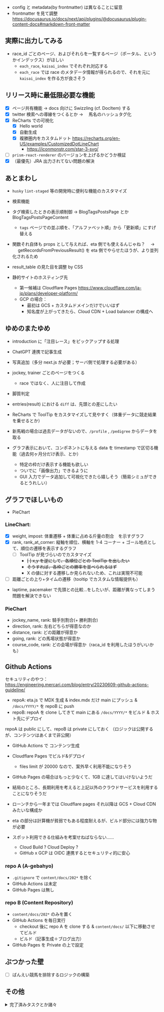 -   config と metadata(by frontmatter) は異なることに留意
-   frontmatter を見て調整
    https://docusaurus.io/docs/next/api/plugins/@docusaurus/plugin-content-docs#markdown-front-matter

## 実際に出力してみる

-   race_id ごとのページ、およびそれらを一覧するページ（ポータル、というかインデックス）がほしい
    -   `each_race`, `kaisai_index` でそれぞれ対応する
    -   `each_race` では race のメタデータ情報が得られるので、それを元に `kaisai_index` を作る方が良さそう

## リリース時に最低限必要な機能

-   [x] ページ共有機能 → docs 向けに Swizzling (cf. DocItem) する
-   [x] twitter 検索への導線をつくるとか → 　馬名のハッシュタグ化
-   [x] ReCharts での可視化
    -   [x] Hello world
    -   [x] 自動生成
    -   [x] 複勝圏内をカスタムドット https://recharts.org/en-US/examples/CustomizedDotLineChart
        -   https://iconmonstr.com/star-3-svg/
-   [ ] `prism-react-renderer` のバージョンを上げるかどうか検証
-   [x] （最優先）JRA 出力されてない問題の解決

## あとまわし

-   `husky` `lint-staged` 等の開発時に便利な機能のカスタマイズ
-   検索機能
-   タグ検索したときの表示順制御 → BlogTagsPostsPage とか BlogTagsPostsPageContent
    -   `tags` ページでの並ぶ順を、「アルファベット順」から「更新順」にすげ替える
-   関数それ自体も props として与えれば、eta 側でも使えるんじゃね？　 → 　 getRecordsFromPreviousResult() を eta 側でやらせたほうが、より並列化されるため
-   result_table の見た目を調整 by CSS

-   静的サイトのホスティング先
    -   第一候補は Cloudflare Pages https://www.cloudflare.com/ja-jp/plans/developer-platform/
    -   GCP の場合：
        -   最初は GCS + カスタムドメインだけでいいはず
        -   知名度が上がってきたら、Cloud CDN + Load balancer の構成へ

## ゆめのまたゆめ

-   introduction に「注目レース」をピックアップする処理
-   ChatGPT 連携で記事生成
-   写真追加（多分 next.js が必要；サーバ側で処理する必要がある）
-   jockey, trainer ごとのページをつくる
    -   race ではなく、人に注目して作成
-   脚質判定
-   entries(result) における `diff` は、先頭との差にしたい
-   ReCharts で ToolTip をカスタマイズして見やすく（体重データに競走結果を乗せるとか）

-   新馬戦の場合は過去データがないので、`/profile` , `/pedigree` からデータを取る

-   グラフ表示において、コンポネントに与える data を timestamp で区切る機能（過去何ヶ月分だけ表示、とか）
    -   特定の枠だけ表示する機能も欲しい
    -   ついでに「画像出力」できるように
    -   GUI 入力でデータ追加して可視化できたら嬉しそう（簡易シミュができるとうれしい）

## グラフでほしいもの

-   PieChart

### LineChart:

-   [x] weight, impost: 体重遷移 + 体重に占める斤量の割合　を示すグラフ
-   [x] rank, rank_at_corner: 縦軸を順位、横軸を 1-4 コーナー + ゴール地点として、順位の遷移を表示するグラフ
    -   [ ] ToolTip が見づらいのでカスタマイズ
        -   ~~[ ] x,y を逆にして、各順位ごとの ToolTip を出したい~~
        -   ~~そうすれば、各枠ごとの勝率を並べられるはず~~
        -   X の値に対する遷移しか見られないため、これは実現不可能
-   [ ] 距離ごとの上り+タイムの遷移（tooltip でカスタムな情報提供も）
-   laptime, pacemaker で先頭との比較…をしたいが、距離が異なってしまう問題を解決できない

### PieChart

-   jockey_name, rank: 騎手別割合(+ 勝利割合)
-   direction, rank: 左右どちらが得意なのか
-   distance, rank: どの距離が得意か
-   going, rank: どの馬場状態が得意か
-   course_code, rank: どの会場が得意か（raca_id を利用したほうがいいかも）

## Github Actions

セキュリティのやつ：　https://engineering.mercari.com/blog/entry/20230609-github-actions-guideline/

-   repoA: eta.js で MDX 生成 & index.mdx だけ main にプッシュ & `/docs/YYYY/*` を repoB に push
-   repoB: repoA を clone してきて main にある `/docs/YYYY/*` をビルド & ホスト先にデプロイ

repoA は public にして、repoB は private にしておく
（ロジックは公開するが、コンテンツはあくまで非公開）

-   GitHub Actions で コンテンツ生成
-   Cloudflare Pages でビルド&デプロイ

    -   files limit が 20000 なので、案外早く利用不能になりそう

-   GitHub Pages の場合はもっと少なくて、1GB に達してはいけないようだ

-   結局のところ、長期利用を考えると上記以外のクラウドサービスを利用することになりそうだ
-   ローンチから一年までは Cloudflare pages それ以降は GCS + Cloud CDN みたいな構成か

-   eta の部分は計算機が貧弱でもある程度耐えるが、ビルド部分には強力な物が必要
-   スポット利用できる仕組みを考案せねばならない……
    -   Cloud Build ? Cloud Deploy ?
    -   GitHub x GCP は OIDC 連携するとセキュリティ的に安心

### repo A (A-gebahyo)

-   `.gitignore` で `content/docs/202*` を除く
-   GitHub Actions は未定
-   GitHub Pages は無し

### repo B (Content Repository)

-   `content/docs/202*` のみを置く
-   GitHub Actions を毎日実行
    -   checkout 後に repo A を clone する & `content/docs/` 以下に移動させてビルド
    -   ビルド（記事生成＋ブログ出力）
-   GitHub Pages を Private の上で設定

## ぶつかった壁

-   [ ] ばんえい競馬を排除するロジックの構築

## その他

<details>
<summary>完了済みタスクとか諸々</summary>

-   [x] 実装完了 cf. `/getHorseResult`
-   [x] ~~各馬ごとの過去成績を参照する際に、 `entries` のデータだけを引っこ抜くと `metadata` に紐づく情報が一発で得られない…~~
    -   [x] ~~`entries.race_id` を参照して、entries + metadata を join したデータを返す処理が必要~~
    -   [x] ~~`metadata` のキーを作ってそこにぶら下げるというよりは、`RaceMetadata` + `ResultData` を作るイメージ~~
-   [x] ~~毎回コマンド実行するたびに、数十〜数百回のリクエストが走り、かなり出費が痛い~~
    -   ~~ENV.dev みたいな感じで、一部のファイルのみ出力するように設定したい~~
    -   KaisaiIds を メインレースのみに絞った
-   [x] ~~Saturday なのに JRA が表示されていない！~~
    -   ~~horse_id が振られていないばんえい競馬を除去するために `entries`　を弄ったからか？？？~~
    -   修正時に raceDomain を org そのまま渡していただけだった( JRA のときは `race`)

</details>
